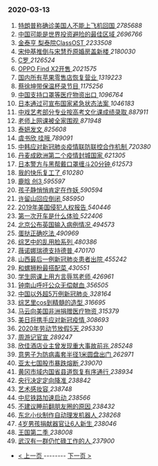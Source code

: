 ### 2020-03-13 
1. [ 特朗普称确诊美国人不能上飞机回国 ](https://s.weibo.com/weibo?q=%23%E7%89%B9%E6%9C%97%E6%99%AE%E7%A7%B0%E7%A1%AE%E8%AF%8A%E7%BE%8E%E5%9B%BD%E4%BA%BA%E4%B8%8D%E8%83%BD%E4%B8%8A%E9%A3%9E%E6%9C%BA%E5%9B%9E%E5%9B%BD%23&Refer=top) *2785688*
1. [ 中国可能是世界投资避险的最佳区域 ](https://s.weibo.com/weibo?q=%23%E4%B8%AD%E5%9B%BD%E5%8F%AF%E8%83%BD%E6%98%AF%E4%B8%96%E7%95%8C%E6%8A%95%E8%B5%84%E9%81%BF%E9%99%A9%E7%9A%84%E6%9C%80%E4%BD%B3%E5%8C%BA%E5%9F%9F%23&Refer=top) *2696766*
1. [ 金泰亨 梨泰院ClassOST ](https://s.weibo.com/weibo?q=%E9%87%91%E6%B3%B0%E4%BA%A8%20%E6%A2%A8%E6%B3%B0%E9%99%A2ClassOST&Refer=top) *2233508*
1. [ 宋仲基推倒与宋慧乔原婚房盖新楼 ](https://s.weibo.com/weibo?q=%23%E5%AE%8B%E4%BB%B2%E5%9F%BA%E6%8E%A8%E5%80%92%E4%B8%8E%E5%AE%8B%E6%85%A7%E4%B9%94%E5%8E%9F%E5%A9%9A%E6%88%BF%E7%9B%96%E6%96%B0%E6%A5%BC%23&Refer=top) *2180030*
1. [ C罗 ](https://s.weibo.com/weibo?q=C%E7%BD%97&Refer=top) *2126524*
1. [ OPPO Find X2开售 ](https://s.weibo.com/weibo?q=%23OPPO%20Find%20X2%E5%BC%80%E5%94%AE%23&topic_ad=1&Refer=top) *2021575*
1. [ 国内所有苹果零售店恢复营业 ](https://s.weibo.com/weibo?q=%23%E5%9B%BD%E5%86%85%E6%89%80%E6%9C%89%E8%8B%B9%E6%9E%9C%E9%9B%B6%E5%94%AE%E5%BA%97%E6%81%A2%E5%A4%8D%E8%90%A5%E4%B8%9A%23&Refer=top) *1319223*
1. [ 蔡徐坤带保温杯录节目 ](https://s.weibo.com/weibo?q=%23%E8%94%A1%E5%BE%90%E5%9D%A4%E5%B8%A6%E4%BF%9D%E6%B8%A9%E6%9D%AF%E5%BD%95%E8%8A%82%E7%9B%AE%23&Refer=top) *1175256*
1. [ 中国支持口罩等医疗物资出口 ](https://s.weibo.com/weibo?q=%23%E4%B8%AD%E5%9B%BD%E6%94%AF%E6%8C%81%E5%8F%A3%E7%BD%A9%E7%AD%89%E5%8C%BB%E7%96%97%E7%89%A9%E8%B5%84%E5%87%BA%E5%8F%A3%23&Refer=top) *1096764*
1. [ 日本通过可宣布国家紧急状态法案 ](https://s.weibo.com/weibo?q=%23%E6%97%A5%E6%9C%AC%E9%80%9A%E8%BF%87%E5%8F%AF%E5%AE%A3%E5%B8%83%E5%9B%BD%E5%AE%B6%E7%B4%A7%E6%80%A5%E7%8A%B6%E6%80%81%E6%B3%95%E6%A1%88%23&Refer=top) *1046183*
1. [ 中戏艺考部分专业按高考文化课成绩录取 ](https://s.weibo.com/weibo?q=%23%E4%B8%AD%E6%88%8F%E8%89%BA%E8%80%83%E9%83%A8%E5%88%86%E4%B8%93%E4%B8%9A%E6%8C%89%E9%AB%98%E8%80%83%E6%96%87%E5%8C%96%E8%AF%BE%E6%88%90%E7%BB%A9%E5%BD%95%E5%8F%96%23&Refer=top) *887911*
1. [ 老师上网课被全家围观 ](https://s.weibo.com/weibo?q=%23%E8%80%81%E5%B8%88%E4%B8%8A%E7%BD%91%E8%AF%BE%E8%A2%AB%E5%85%A8%E5%AE%B6%E5%9B%B4%E8%A7%82%23&Refer=top) *871948*
1. [ 泰妍发文 ](https://s.weibo.com/weibo?q=%23%E6%B3%B0%E5%A6%8D%E5%8F%91%E6%96%87%23&Refer=top) *825608*
1. [ 虞书欣 哇哦 ](https://s.weibo.com/weibo?q=%E8%99%9E%E4%B9%A6%E6%AC%A3%20%E5%93%87%E5%93%A6&Refer=top) *789091*
1. [ 中韩应对新冠肺炎疫情联防联控合作机制 ](https://s.weibo.com/weibo?q=%E4%B8%AD%E9%9F%A9%E5%BA%94%E5%AF%B9%E6%96%B0%E5%86%A0%E8%82%BA%E7%82%8E%E7%96%AB%E6%83%85%E8%81%94%E9%98%B2%E8%81%94%E6%8E%A7%E5%90%88%E4%BD%9C%E6%9C%BA%E5%88%B6&Refer=top) *720380*
1. [ 丹麦成欧洲第二个疫情封城国家 ](https://s.weibo.com/weibo?q=%E4%B8%B9%E9%BA%A6%E6%88%90%E6%AC%A7%E6%B4%B2%E7%AC%AC%E4%BA%8C%E4%B8%AA%E7%96%AB%E6%83%85%E5%B0%81%E5%9F%8E%E5%9B%BD%E5%AE%B6&Refer=top) *621305*
1. [ 日本警方与黑帮戴口罩缠斗20分钟 ](https://s.weibo.com/weibo?q=%23%E6%97%A5%E6%9C%AC%E8%AD%A6%E6%96%B9%E4%B8%8E%E9%BB%91%E5%B8%AE%E6%88%B4%E5%8F%A3%E7%BD%A9%E7%BC%A0%E6%96%9720%E5%88%86%E9%92%9F%23&Refer=top) *612573*
1. [ 我的快乐复工了 ](https://s.weibo.com/weibo?q=%23%E6%88%91%E7%9A%84%E5%BF%AB%E4%B9%90%E5%A4%8D%E5%B7%A5%E4%BA%86%23&Refer=top) *610280*
1. [ 鹿晗 创3 ](https://s.weibo.com/weibo?q=%E9%B9%BF%E6%99%97%20%E5%88%9B3&Refer=top) *595597*
1. [ 孩子静悄悄肯定在作妖 ](https://s.weibo.com/weibo?q=%23%E5%AD%A9%E5%AD%90%E9%9D%99%E6%82%84%E6%82%84%E8%82%AF%E5%AE%9A%E5%9C%A8%E4%BD%9C%E5%A6%96%23&Refer=top) *590594*
1. [ 许留山回应倒闭 ](https://s.weibo.com/weibo?q=%23%E8%AE%B8%E7%95%99%E5%B1%B1%E5%9B%9E%E5%BA%94%E5%80%92%E9%97%AD%23&Refer=top) *585950*
1. [ 2019年美国侵犯人权报告 ](https://s.weibo.com/weibo?q=%232019%E5%B9%B4%E7%BE%8E%E5%9B%BD%E4%BE%B5%E7%8A%AF%E4%BA%BA%E6%9D%83%E6%8A%A5%E5%91%8A%23&Refer=top) *540446*
1. [ 第一次开车是什么体验 ](https://s.weibo.com/weibo?q=%23%E7%AC%AC%E4%B8%80%E6%AC%A1%E5%BC%80%E8%BD%A6%E6%98%AF%E4%BB%80%E4%B9%88%E4%BD%93%E9%AA%8C%23&Refer=top) *522406*
1. [ 北京公布英国输入病例情况 ](https://s.weibo.com/weibo?q=%23%E5%8C%97%E4%BA%AC%E5%85%AC%E5%B8%83%E8%8B%B1%E5%9B%BD%E8%BE%93%E5%85%A5%E7%97%85%E4%BE%8B%E6%83%85%E5%86%B5%23&Refer=top) *494573*
1. [ 蛋挞正确吃法 ](https://s.weibo.com/weibo?q=%23%E8%9B%8B%E6%8C%9E%E6%AD%A3%E7%A1%AE%E5%90%83%E6%B3%95%23&Refer=top) *490969*
1. [ 综艺中的乱用脸系列 ](https://s.weibo.com/weibo?q=%23%E7%BB%BC%E8%89%BA%E4%B8%AD%E7%9A%84%E4%B9%B1%E7%94%A8%E8%84%B8%E7%B3%BB%E5%88%97%23&Refer=top) *480386*
1. [ 薇诺娜瑞德支持德普 ](https://s.weibo.com/weibo?q=%23%E8%96%87%E8%AF%BA%E5%A8%9C%E7%91%9E%E5%BE%B7%E6%94%AF%E6%8C%81%E5%BE%B7%E6%99%AE%23&Refer=top) *470170*
1. [ 山西最后一例新冠肺炎患者出院 ](https://s.weibo.com/weibo?q=%23%E5%B1%B1%E8%A5%BF%E6%9C%80%E5%90%8E%E4%B8%80%E4%BE%8B%E6%96%B0%E5%86%A0%E8%82%BA%E7%82%8E%E6%82%A3%E8%80%85%E5%87%BA%E9%99%A2%23&Refer=top) *455242*
1. [ 和螺狮粉最搭配菜 ](https://s.weibo.com/weibo?q=%23%E5%92%8C%E8%9E%BA%E7%8B%AE%E7%B2%89%E6%9C%80%E6%90%AD%E9%85%8D%E8%8F%9C%23&Refer=top) *430551*
1. [ 学生网课上用方言辱骂老师 ](https://s.weibo.com/weibo?q=%23%E5%AD%A6%E7%94%9F%E7%BD%91%E8%AF%BE%E4%B8%8A%E7%94%A8%E6%96%B9%E8%A8%80%E8%BE%B1%E9%AA%82%E8%80%81%E5%B8%88%23&Refer=top) *426961*
1. [ 钟南山呼吁公众无偿献血 ](https://s.weibo.com/weibo?q=%23%E9%92%9F%E5%8D%97%E5%B1%B1%E5%91%BC%E5%90%81%E5%85%AC%E4%BC%97%E6%97%A0%E5%81%BF%E7%8C%AE%E8%A1%80%23&Refer=top) *356505*
1. [ 中国以外超5万例新冠肺炎 ](https://s.weibo.com/weibo?q=%23%E4%B8%AD%E5%9B%BD%E4%BB%A5%E5%A4%96%E8%B6%855%E4%B8%87%E4%BE%8B%E6%96%B0%E5%86%A0%E8%82%BA%E7%82%8E%23&Refer=top) *328164*
1. [ 综艺里cos到精髓的造型 ](https://s.weibo.com/weibo?q=%23%E7%BB%BC%E8%89%BA%E9%87%8Ccos%E5%88%B0%E7%B2%BE%E9%AB%93%E7%9A%84%E9%80%A0%E5%9E%8B%23&Refer=top) *316695*
1. [ 马云向美国非洲捐赠医疗物资 ](https://s.weibo.com/weibo?q=%23%E9%A9%AC%E4%BA%91%E5%90%91%E7%BE%8E%E5%9B%BD%E9%9D%9E%E6%B4%B2%E6%8D%90%E8%B5%A0%E5%8C%BB%E7%96%97%E7%89%A9%E8%B5%84%23&Refer=top) *315379*
1. [ 美日将携手应对新冠疫情 ](https://s.weibo.com/weibo?q=%E7%BE%8E%E6%97%A5%E5%B0%86%E6%90%BA%E6%89%8B%E5%BA%94%E5%AF%B9%E6%96%B0%E5%86%A0%E7%96%AB%E6%83%85&Refer=top) *308693*
1. [ 2020年劳动节放假5天 ](https://s.weibo.com/weibo?q=%232020%E5%B9%B4%E5%8A%B3%E5%8A%A8%E8%8A%82%E6%94%BE%E5%81%875%E5%A4%A9%23&Refer=top) *295330*
1. [ 周游记官宣 ](https://s.weibo.com/weibo?q=%23%E5%91%A8%E6%B8%B8%E8%AE%B0%E5%AE%98%E5%AE%A3%23&Refer=top) *289247*
1. [ 欣佳酒店业主曾发现重大事故前兆 ](https://s.weibo.com/weibo?q=%23%E6%AC%A3%E4%BD%B3%E9%85%92%E5%BA%97%E4%B8%9A%E4%B8%BB%E6%9B%BE%E5%8F%91%E7%8E%B0%E9%87%8D%E5%A4%A7%E4%BA%8B%E6%95%85%E5%89%8D%E5%85%86%23&Refer=top) *285248*
1. [ 意男子为防病毒套半径1米圆盘出门 ](https://s.weibo.com/weibo?q=%23%E6%84%8F%E7%94%B7%E5%AD%90%E4%B8%BA%E9%98%B2%E7%97%85%E6%AF%92%E5%A5%97%E5%8D%8A%E5%BE%841%E7%B1%B3%E5%9C%86%E7%9B%98%E5%87%BA%E9%97%A8%23&Refer=top) *262971*
1. [ 亚太七国股市暴跌熔断 ](https://s.weibo.com/weibo?q=%E4%BA%9A%E5%A4%AA%E4%B8%83%E5%9B%BD%E8%82%A1%E5%B8%82%E6%9A%B4%E8%B7%8C%E7%86%94%E6%96%AD&Refer=top) *239070*
1. [ 黄冈市域内国省县道恢复有序通行 ](https://s.weibo.com/weibo?q=%E9%BB%84%E5%86%88%E5%B8%82%E5%9F%9F%E5%86%85%E5%9B%BD%E7%9C%81%E5%8E%BF%E9%81%93%E6%81%A2%E5%A4%8D%E6%9C%89%E5%BA%8F%E9%80%9A%E8%A1%8C&Refer=top) *238934*
1. [ 央行决定定向降准 ](https://s.weibo.com/weibo?q=%E5%A4%AE%E8%A1%8C%E5%86%B3%E5%AE%9A%E5%AE%9A%E5%90%91%E9%99%8D%E5%87%86&Refer=top) *238842*
1. [ 艺术感妆容 ](https://s.weibo.com/weibo?q=%23%E8%89%BA%E6%9C%AF%E6%84%9F%E5%A6%86%E5%AE%B9%23&Refer=top) *238748*
1. [ 中尼铁路加速启动 ](https://s.weibo.com/weibo?q=%E4%B8%AD%E5%B0%BC%E9%93%81%E8%B7%AF%E5%8A%A0%E9%80%9F%E5%90%AF%E5%8A%A8&Refer=top) *238566*
1. [ 不建议睡前翻朋友圈的原因 ](https://s.weibo.com/weibo?q=%23%E4%B8%8D%E5%BB%BA%E8%AE%AE%E7%9D%A1%E5%89%8D%E7%BF%BB%E6%9C%8B%E5%8F%8B%E5%9C%88%E7%9A%84%E5%8E%9F%E5%9B%A0%23&Refer=top) *238432*
1. [ 东北小伙制作自动理发机器人 ](https://s.weibo.com/weibo?q=%23%E4%B8%9C%E5%8C%97%E5%B0%8F%E4%BC%99%E5%88%B6%E4%BD%9C%E8%87%AA%E5%8A%A8%E7%90%86%E5%8F%91%E6%9C%BA%E5%99%A8%E4%BA%BA%23&Refer=top) *238268*
1. [ 4岁男孩捐献器官让6人新生 ](https://s.weibo.com/weibo?q=%234%E5%B2%81%E7%94%B7%E5%AD%A9%E6%8D%90%E7%8C%AE%E5%99%A8%E5%AE%98%E8%AE%A96%E4%BA%BA%E6%96%B0%E7%94%9F%23&Refer=top) *238046*
1. [ 王国第二季 ](https://s.weibo.com/weibo?q=%E7%8E%8B%E5%9B%BD%E7%AC%AC%E4%BA%8C%E5%AD%A3&Refer=top) *238008*
1. [ 武汉有一群仍忙碌工作的人 ](https://s.weibo.com/weibo?q=%23%E6%AD%A6%E6%B1%89%E6%9C%89%E4%B8%80%E7%BE%A4%E4%BB%8D%E5%BF%99%E7%A2%8C%E5%B7%A5%E4%BD%9C%E7%9A%84%E4%BA%BA%23&Refer=top) *237900* 

- [ < 上一页 ](https://github.com/able8/weibo-hot-record/blob/master/2020-03-12.md) -------- [ 下一页 > ](https://github.com/able8/weibo-hot-record/blob/master/2020-03-14.md)
